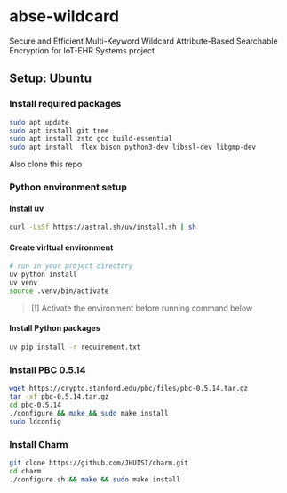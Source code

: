 # abse-wildcard
Secure and Efficient Multi-Keyword Wildcard Attribute-Based Searchable Encryption for IoT-EHR Systems project

## Setup: Ubuntu

### Install required packages

```bash
sudo apt update
sudo apt install git tree
sudo apt install zstd gcc build-essential
sudo apt install  flex bison python3-dev libssl-dev libgmp-dev
```

Also clone this repo

### Python environment setup

#### Install uv

```bash
curl -LsSf https://astral.sh/uv/install.sh | sh
```

#### Create virltual environment

```bash
# run in your project directory
uv python install
uv venv
source .venv/bin/activate
```

> [!] Activate the environment before running command below

#### Install Python packages

```bash
uv pip install -r requirement.txt
```

### Install PBC 0.5.14

```bash
wget https://crypto.stanford.edu/pbc/files/pbc-0.5.14.tar.gz
tar -xf pbc-0.5.14.tar.gz
cd pbc-0.5.14
./configure && make && sudo make install
sudo ldconfig
```

### Install Charm

```bash
git clone https://github.com/JHUISI/charm.git
cd charm
./configure.sh && make && sudo make install
```
